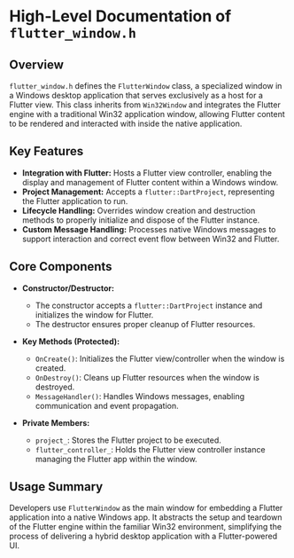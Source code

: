 # High-Level Documentation of `flutter_window.h`

## Overview

`flutter_window.h` defines the `FlutterWindow` class, a specialized window in a Windows desktop application that serves exclusively as a host for a Flutter view. This class inherits from `Win32Window` and integrates the Flutter engine with a traditional Win32 application window, allowing Flutter content to be rendered and interacted with inside the native application.

## Key Features

- **Integration with Flutter:** Hosts a Flutter view controller, enabling the display and management of Flutter content within a Windows window.
- **Project Management:** Accepts a `flutter::DartProject`, representing the Flutter application to run.
- **Lifecycle Handling:** Overrides window creation and destruction methods to properly initialize and dispose of the Flutter instance.
- **Custom Message Handling:** Processes native Windows messages to support interaction and correct event flow between Win32 and Flutter.

## Core Components

- **Constructor/Destructor:** 
  - The constructor accepts a `flutter::DartProject` instance and initializes the window for Flutter.
  - The destructor ensures proper cleanup of Flutter resources.

- **Key Methods (Protected):**
  - `OnCreate()`: Initializes the Flutter view/controller when the window is created.
  - `OnDestroy()`: Cleans up Flutter resources when the window is destroyed.
  - `MessageHandler()`: Handles Windows messages, enabling communication and event propagation.

- **Private Members:**
  - `project_`: Stores the Flutter project to be executed.
  - `flutter_controller_`: Holds the Flutter view controller instance managing the Flutter app within the window.

## Usage Summary

Developers use `FlutterWindow` as the main window for embedding a Flutter application into a native Windows app. It abstracts the setup and teardown of the Flutter engine within the familiar Win32 environment, simplifying the process of delivering a hybrid desktop application with a Flutter-powered UI.